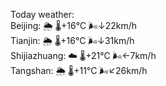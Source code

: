 Today weather:  
Beijing: 🌦   🌡️+16°C 🌬️↓22km/h  
Tianjin: 🌦   🌡️+16°C 🌬️↓31km/h  
Shijiazhuang: ☁️   🌡️+21°C 🌬️←7km/h  
Tangshan: 🌦   🌡️+11°C 🌬️↙26km/h  
